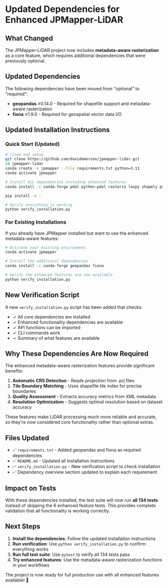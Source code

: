 # Updated Dependencies for Enhanced JPMapper-LiDAR

## What Changed

The JPMapper-LiDAR project now includes **metadata-aware rasterization** as a core feature, which requires additional dependencies that were previously optional.

## Updated Dependencies

The following dependencies have been moved from "optional" to "required":

- **geopandas** ≥0.14.0 - Required for shapefile support and metadata-aware rasterization
- **fiona** ≥1.9.0 - Required for geospatial vector data I/O

## Updated Installation Instructions

### Quick Start (Updated)
```bash
# Clone and setup
git clone https://github.com/davidemerson/jpmapper-lidar.git
cd jpmapper-lidar
conda create -n jpmapper --file requirements.txt python=3.11
conda activate jpmapper

# Install ALL dependencies including enhanced features
conda install -c conda-forge pdal python-pdal rasterio laspy shapely pyproj rich typer matplotlib pandas folium psutil geopandas fiona

pip install -e .

# Verify everything is working
python verify_installation.py
```

### For Existing Installations

If you already have JPMapper installed but want to use the enhanced metadata-aware features:

```bash
# Activate your existing environment
conda activate jpmapper

# Install the additional dependencies
conda install -c conda-forge geopandas fiona

# Verify the enhanced features are now available
python verify_installation.py
```

## New Verification Script

A new `verify_installation.py` script has been added that checks:

- ✓ All core dependencies are installed
- ✓ Enhanced functionality dependencies are available  
- ✓ API functions can be imported
- ✓ CLI commands work
- ✓ Summary of what features are available

## Why These Dependencies Are Now Required

The enhanced metadata-aware rasterization features provide significant benefits:

1. **Automatic CRS Detection** - Reads projection from .prj files
2. **Tile Boundary Matching** - Uses shapefile tile index for precise boundaries
3. **Quality Assessment** - Extracts accuracy metrics from XML metadata
4. **Resolution Optimization** - Suggests optimal resolution based on dataset accuracy

These features make LiDAR processing much more reliable and accurate, so they're now considered core functionality rather than optional extras.

## Files Updated

- ✅ `requirements.txt` - Added geopandas and fiona as required dependencies
- ✅ `README.md` - Updated all installation instructions
- ✅ `verify_installation.py` - New verification script to check installation
- ✅ Dependency overview section updated to explain each requirement

## Impact on Tests

With these dependencies installed, the test suite will now run **all 134 tests** instead of skipping the 6 enhanced feature tests. This provides complete validation that all functionality is working correctly.

## Next Steps

1. **Install the dependencies**: Follow the updated installation instructions
2. **Run verification**: Use `python verify_installation.py` to confirm everything works
3. **Run full test suite**: Use `pytest` to verify all 134 tests pass
4. **Try enhanced features**: Use the metadata-aware rasterization functions in your workflows

The project is now ready for full production use with all enhanced features available! 🚀
